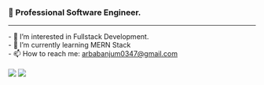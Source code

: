 ### 👋 Professional Software Engineer.
<hr>
- 🔭 I’m interested in Fullstack Development.
<br>
- 🌱 I’m currently learning MERN Stack
<br>
- 📫 How to reach me: <a href="#">arbabanjum0347@gmail.com</a>

<br>
<br>
<img src="https://github-readme-stats.vercel.app/api?username=arbab529&show_icons=true"/>

<img src="https://github-readme-stats.vercel.app/api/top-langs?username=arbab529"/>

